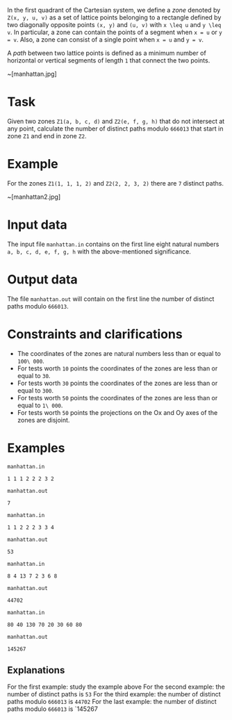 In the first quadrant of the Cartesian system, we define a *zone* denoted by `Z(x, y, u, v)` as a set of lattice points belonging to a rectangle defined by two diagonally opposite points `(x, y)` and `(u, v)` with `x \leq u` and `y \leq v`. In particular, a zone can contain the points of a segment when `x = u` or `y = v`. Also, a zone can consist of a single point when `x = u` and `y = v`.

A *path* between two lattice points is defined as a minimum number of horizontal or vertical segments of length `1` that connect the two points.

~[manhattan.jpg]

# Task
Given two zones `Z1(a, b, c, d)` and `Z2(e, f, g, h)` that do not intersect at any point, calculate the number of distinct paths modulo `666013` that start in zone `Z1` and end in zone `Z2`.

# Example
For the zones `Z1(1, 1, 1, 2)` and `Z2(2, 2, 3, 2)` there are `7` distinct paths.

~[manhattan2.jpg]

# Input data
The input file `manhattan.in` contains on the first line eight natural numbers `a, b, c, d, e, f, g, h` with the above-mentioned significance.

# Output data
The file `manhattan.out` will contain on the first line the number of distinct paths modulo `666013`.

# Constraints and clarifications
* The coordinates of the zones are natural numbers less than or equal to `100\ 000`.
* For tests worth `10` points the coordinates of the zones are less than or equal to `30`.
* For tests worth `30` points the coordinates of the zones are less than or equal to `300`.
* For tests worth `50` points the coordinates of the zones are less than or equal to `1\ 000`.
* For tests worth `50` points the projections on the Ox and Oy axes of the zones are disjoint.

# Examples
`manhattan.in`
```
1 1 1 2 2 2 3 2 
```
`manhattan.out`
```
7
```

`manhattan.in`
```
1 1 2 2 2 3 3 4 
```
`manhattan.out`
```
53 
```

`manhattan.in`
```
8 4 13 7 2 3 6 8 
```
`manhattan.out`
```
44702 
```

`manhattan.in`
```
80 40 130 70 20 30 60 80
```
`manhattan.out`
```
145267 
```
Explanations
---

For the first example: study the example above
For the second example: the number of distinct paths is `53`
For the third example: the number of distinct paths modulo `666013` is `44702`
For the last example: the number of distinct paths modulo `666013` is `145267